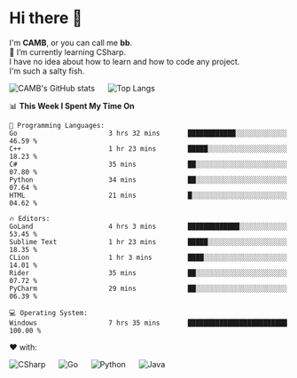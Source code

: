 # Hi there 👋
<!--
**CAMB-dev/CAMB-dev** is a ✨ _special_ ✨ repository because its `README.md` (this file) appears on your GitHub profile.

Here are some ideas to get you started:

- 🔭 I’m currently working on ...
- 🌱 I’m currently learning ...
- 👯 I’m looking to collaborate on ...
- 🤔 I’m looking for help with ...
- 💬 Ask me about ...
- 📫 How to reach me: ...
- 😄 Pronouns: ...
- ⚡ Fun fact: ...
-->
 I'm **CAMB**, or you can call me **bb**.  
 🌱 I’m currently learning CSharp.  
 I have no idea about how to learn and how to code any project.  
 I'm such a salty fish.
 
 
![CAMB's GitHub stats](https://github-readme-stats.vercel.app/api?username=CAMB-dev&show_icons=true&theme=tokyonight)
&nbsp;&nbsp;&nbsp;&nbsp;
![Top Langs](https://github-readme-stats.vercel.app/api/top-langs/?username=CAMB-dev&langs_count=5&theme=tokyonight)


<!--START_SECTION:waka-->
📊 **This Week I Spent My Time On** 

```text
💬 Programming Languages: 
Go                       3 hrs 32 mins       ████████████░░░░░░░░░░░░░   46.59 % 
C++                      1 hr 23 mins        █████░░░░░░░░░░░░░░░░░░░░   18.23 % 
C#                       35 mins             ██░░░░░░░░░░░░░░░░░░░░░░░   07.80 % 
Python                   34 mins             ██░░░░░░░░░░░░░░░░░░░░░░░   07.64 % 
HTML                     21 mins             █░░░░░░░░░░░░░░░░░░░░░░░░   04.62 % 

🔥 Editors: 
GoLand                   4 hrs 3 mins        █████████████░░░░░░░░░░░░   53.45 % 
Sublime Text             1 hr 23 mins        █████░░░░░░░░░░░░░░░░░░░░   18.35 % 
CLion                    1 hr 3 mins         ████░░░░░░░░░░░░░░░░░░░░░   14.01 % 
Rider                    35 mins             ██░░░░░░░░░░░░░░░░░░░░░░░   07.72 % 
PyCharm                  29 mins             ██░░░░░░░░░░░░░░░░░░░░░░░   06.39 % 

💻 Operating System: 
Windows                  7 hrs 35 mins       █████████████████████████   100.00 % 
```


<!--END_SECTION:waka-->


❤ with:

![CSharp](https://img.shields.io/badge/CSharp-%23512BD4?style=for-the-badge&logo=.net)
&nbsp;&nbsp;&nbsp;&nbsp;
![Go](https://img.shields.io/badge/Go-000000?style=for-the-badge&logo=go)
&nbsp;&nbsp;&nbsp;&nbsp;
![Python](https://img.shields.io/badge/Python-000000?style=for-the-badge&logo=python)
&nbsp;&nbsp;&nbsp;&nbsp;
![Java](https://img.shields.io/badge/Java-964B00?style=for-the-badge&logo=openjdk)
